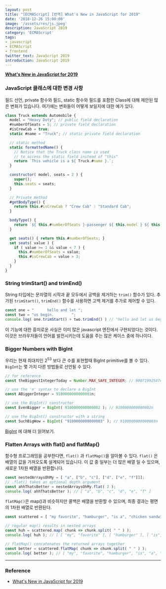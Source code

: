 ```yaml
---
layout: post
title: "[ECMAScript] [번역] What's New in JavaScript for 2019"
date: '2018-12-26 15:00:00'
image: '/assets/res/js.jpeg'
description: JavaScript 2019
category: 'ECMAScript'
tags:
- javascript
- ECMAScript
- frontend
twitter_text: JavaScript 2019
introduction: JavaScript 2019
---
```


**<a href="https://developer.okta.com/blog/2019/01/22/whats-new-in-es2019/">What's New in JavaScript for 2019</a>**

### JavaScript 클래스에 대한 변경 사항

필드 선언, private 함수와 필드, static 함수와 필드를 포함한 Class에 대해 제안된 많은 변화가 있습니다. 여기에는 변화들이 어떻게 보일지에 대한 예가 있다.

```js
class Truck extends Automobile {
  model = "Heavy Duty"; // public field declaration
  #numberOfSeats = 5; // private field declaration
  #isCrewCab = true;
  static #name = "Truck"; // static private field declaration

  // static method
  static formattedName() {
    // Notice that the Truck class name is used
    // to access the static field instead of "this"
    return `This vehicle is a ${ Truck.#name }.`;
  }

  constructor( model, seats = 2 ) {
    super();
    this.seats = seats;
  }

  // Private method
  #getBodyType() {
    return this.#isCrewCab ? "Crew Cab" : "Standard Cab";
  }

  bodyType() {
    return `${ this.#numberOfSeats }-passenger ${ this.model } ${ this.#getBodyType() }`;
  }

  get seats() { return this.#numberOfSeats; }
  set seats( value ) {
    if ( value >= 1 && value < 7 ) {
      this.#numberOfSeats = value;
      this.#isCrewCab = value > 3;
    }
  }
}
```

### String trimStart() and trimEnd()

String 타입에는 문자열의 시작과 끝 모두에서 공백을 제거하는 `trim()` 함수가 있다. 추가된 `trimStart()`, `trimEnd()` 함수를 사용하면 고백 제거를 추가로 제어할 수 있다.

```js
const one = "      hello and let ";
const two = "us begin.        ";
console.log( one.trimStart() + two.trimEnd() ) // "hello and let us begin."
```

이 기능에 대한 흥미로운 사실은 이미 많은 javascript 엔진에서 구현되었다는 것이다. 이것은 브라우저들이 언어를 발전시키는데 도움을 주는 많은 케이스 중에 하나이다.


### Bigger Numbers with BigInt

우리는 현재 최대치인 2<sup>53</sup> 보다 큰 수를 표현할때 BigInt primitive를 볼 수 있다.
`BigInt`는 몇 가지 다른 방법들로 선언될 수 있다.

```js
// for reference
const theBiggestIntegerToday = Number.MAX_SAFE_INTEGER; // 9007199254740991

// use the 'n' syntax to declare a BigInt
const ABiggerInteger = 9100000000000001n;

// use the BigInt() constructor
const EvenBigger = BigInt( 9100000000000002 ); // 9100000000000002n

// use the BigInt() constructor with a string
const SuchBigWow = BigInt( "9100000000000003" ); // 9100000000000003n
```

[BigInt](https://developers.google.com/web/updates/2018/05/bigint) 에 대해 더 읽어보기.


### Flatten Arrays with flat() and flatMap()

함수형 프로그래밍을 공부한다면, `flat()` 과 `flatMap()`을 알아볼 수 있다. `flat()` 은 배열의 값을 가져오도록 설계되어 있습니다. 이 값 중 일부는 더 많은 배열 일 수 있으며, 새로운 1차원 배열을 반환합니다.


```js
const nestedArraysOhMy = [ "a", ["b", "c"], ["d", ["e", "f"]]];
// .flat() takes an optional depth argument
const ahhThatsBetter = nestedArraysOhMy.flat( 2 );
console.log( ahhThatsBetter ); // [ "a", "b", "c", "d", "e", "f" ]
```

`flatMap()`은 map()과 비슷하지만 콜백은 배열을 반환할 수 있으며, 최종 결과는 평면의 1차원 배열로 반환된다.

```js
const scattered = [ "my favorite", "hamburger", "is a", "chicken sandwich" ];

// regular map() results in nested arrays
const huh = scattered.map( chunk => chunk.split( " " ) );
console.log( huh ); // [ [ "my", "favorite" ], [ "hamburger" ], [ "is", "a" ], [ "chicken", "sandwich" ] ]

// flatMap() concatenates the returned arrays together
const better = scattered.flatMap( chunk => chunk.split( " " ) );
console.log( better ); // [ "my", "favorite", "hamburger", "is", "a", "chicken", "sandwich" ]
```



-----
### Reference
- <a href="https://developer.okta.com/blog/2019/01/22/whats-new-in-es2019/">What's New in JavaScript for 2019</a>
